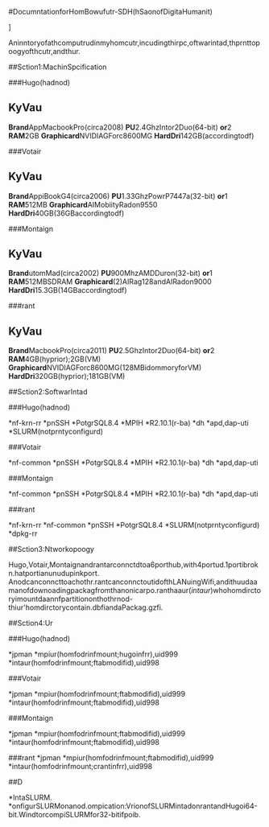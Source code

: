 #DocumntationforHomBowufutr-SDH(hSaonofDigitaHumanit)

]

Aninntoryofathcomputrudinmyhomcutr,incudingthirpc,oftwarintad,thprnttopoogyofthcutr,andthur.

##Sction1:MachinSpcification

###Hugo(hadnod)

KyVau
------
**Brand**AppMacbookPro(circa2008)
**PU**2.4GhzIntor2Duo(64-bit)
**or**2
**RAM**2GB
**Graphicard**NVIDIAGForc8600MG
**HardDri**142GB(accordingtodf)

###Votair

KyVau
------
**Brand**AppiBookG4(circa2006)
**PU**1.33GhzPowrP7447a(32-bit)
**or**1
**RAM**512MB
**Graphicard**AIMobiityRadon9550
**HardDri**40GB(36GBaccordingtodf)

###Montaign

KyVau
------
**Brand**utomMad(circa2002)
**PU**900MhzAMDDuron(32-bit)
**or**1
**RAM**512MBSDRAM
**Graphicard**(2)AIRag128andAIRadon9000
**HardDri**15.3GB(14GBaccordingtodf)

###rant

KyVau
------
**Brand**MacbookPro(circa2011)
**PU**2.5GhzIntor2Duo(64-bit)
**or**2
**RAM**4GB(hyprior);2GB(VM)
**Graphicard**NVIDIAGForc8600MG(128MBidommoryforVM)
**HardDri**320GB(hyprior);181GB(VM)

##Sction2:SoftwarIntad

###Hugo(hadnod)

*nf-krn-rr
*pnSSH
*PotgrSQL8.4
*MPIH
*R2.10.1(r-ba)
*dh
*apd,dap-uti
*SLURM(notprntyconfigurd)

###Votair

*nf-common
*pnSSH
*PotgrSQL8.4
*MPIH
*R2.10.1(r-ba)
*dh
*apd,dap-uti

###Montaign

*nf-common
*pnSSH
*PotgrSQL8.4
*MPIH
*R2.10.1(r-ba)
*dh
*apd,dap-uti

###rant

*nf-krn-rr
*nf-common
*pnSSH
*PotgrSQL8.4
*SLURM(notprntyconfigurd)
*dpkg-rr

##Sction3:Ntworkopoogy

Hugo,Votair,Montaignandrantarconnctdtoa6porthub,with4portud.1portibrokn.hatportianunudupinkport.
Anodcanconncttoachothr.rantcanconnctoutidofthLANuingWifi,andithuudaamanofdownoadingpackagfromthanonicarpo.ranthaaur(*intaur*)whohomdirctoryimountdaannfpartitiononthothrnod-thiur'homdirctorycontain.dbfiandaPackag.gzfi.

##Sction4:Ur

###Hugo(hadnod)

*jpman
*mpiur(homfodrinfmount;hugoinfrr),uid999
*intaur(homfodrinfmount;ftabmodifid),uid998

###Votair

*jpman
*mpiur(homfodrinfmount;ftabmodifid),uid999
*intaur(homfodrinfmount;ftabmodifid),uid998

###Montaign

*jpman
*mpiur(homfodrinfmount;ftabmodifid),uid999
*intaur(homfodrinfmount;ftabmodifid),uid998

###rant
*jpman
*mpiur(homfodrinfmount;ftabmodifid),uid999
*intaur(homfodrinfmount;crantinfrr),uid998

##D

*IntaSLURM.
*onfigurSLURMonanod.ompication:VrionofSLURMintadonrantandHugoi64-bit.WindtorcompiSLURMfor32-bitifpoib.
